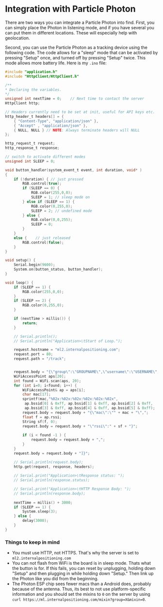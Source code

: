 # Integration with Particle Photon

There are two ways you can integrate a Particle Photon into find. First, you can simply place the Photon in listening mode, and if you have several you can put them in different locations. These will especially help with geolocation.

Second, you can use the Particle Photon as a tracking device using the following code. The code allows for a "sleep" mode that can be activated by pressing "Setup" once, and turned off by pressing "Setup" twice. This mode allows more battery life.
Here is my `.ino` file:

```c
#include "application.h"
#include "HttpClient/HttpClient.h"

/**
* Declaring the variables.
*/
unsigned int nextTime = 0;    // Next time to contact the server
HttpClient http;

// Headers currently need to be set at init, useful for API keys etc.
http_header_t headers[] = {
    { "Content-Type", "application/json" },
    { "Accept" , "application/json" },
    { NULL, NULL } // NOTE: Always terminate headers will NULL
};

http_request_t request;
http_response_t response;

// switch to activate different modes
unsigned int SLEEP = 0;

void button_handler(system_event_t event, int duration, void* )
{
    if (!duration) { // just pressed
        RGB.control(true);
        if (SLEEP == 0) {
            RGB.color(255,0,0);
            SLEEP = 1; // sleep mode on
        } else if (SLEEP == 1) {
            RGB.color(0,255,0);
            SLEEP = 2; // undefined mode
        } else {
            RGB.color(0,0,255);
            SLEEP = 0;
        }
    }
    else {    // just released
        RGB.control(false);
    }
}

void setup() {
    Serial.begin(9600);
    System.on(button_status, button_handler);
}

void loop() {
    if (SLEEP == 1) {
        RGB.color(255,0,0);
    }
    if (SLEEP == 2) {
        RGB.color(0,255,0);
    }

    if (nextTime > millis()) {
        return;
    }

    // Serial.println();
    // Serial.println("Application>\tStart of Loop.");

    request.hostname = "ml2.internalpositioning.com"; 
    request.port = 80;
    request.path = "/track";


    request.body = "{\"group\":\"GROUPNAME\",\"username\":\"USERNAME\",\"location\":\"LOCATIONNAME\",\"wifi-fingerprint\":[";
    WiFiAccessPoint aps[20];
    int found = WiFi.scan(aps, 20);
    for (int i=0; i<found; i++) {
        WiFiAccessPoint& ap = aps[i];
        char mac[17];
        sprintf(mac,"%02x:%02x:%02x:%02x:%02x:%02x",
         ap.bssid[0] & 0xff, ap.bssid[1] & 0xff, ap.bssid[2] & 0xff,
         ap.bssid[3] & 0xff, ap.bssid[4] & 0xff, ap.bssid[5] & 0xff);
        request.body = request.body + "{\"mac\":\"" + mac + "\",";
        float f = ap.rssi;
        String sf(f, 0);
        request.body = request.body + "\"rssi\":" + sf + "}";
        
        if (i < found -1 ) {
            request.body = request.body + ",";
        }
    }
    request.body = request.body + "]}";

    // Serial.println(request.body);
    http.get(request, response, headers);
    
    // Serial.print("Application>\tResponse status: ");
    // Serial.println(response.status);

    // Serial.print("Application>\tHTTP Response Body: ");
    // Serial.println(response.body);
    
    nextTime = millis() + 3000;
    if (SLEEP == 1) {
        System.sleep(3);
    } else {
        delay(3000);
    }
}

```

### Things to keep in mind

- You must use HTTP, not HTTPS. That's why the server is set to `ml2.internalpositioning.com`
- You can not flash from WiFi is the board is in sleep mode. Thats what the button is for. If this fails, you can reset by unplugging, holding down "Setup" and then plugging in while holding down "Setup." Then link up the Photon like you did from the beginning.
- The Photon ESP chip sees fewer macs than a Android does, probably because of the antenna. Thus, its best to not use platform-specific information and you should set the mixins to `0` on the server by using `curl https://ml.internalpositioning.com/mixin?group=X&mixin=0`.
